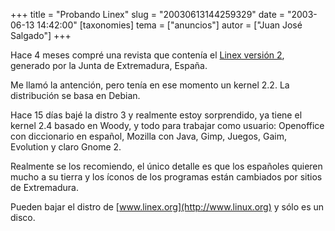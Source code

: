 +++
title = "Probando Linex"
slug = "20030613144259329"
date = "2003-06-13 14:42:00"
[taxonomies]
tema = ["anuncios"]
autor = ["Juan José Salgado"]
+++

Hace 4 meses compré una revista que contenía el [Linex versión
2](http://www.linex.org), generado por la Junta de Extremadura, España.

Me llamó la antención, pero tenía en ese momento un kernel 2.2. La
distribución se basa en Debian.

<!-- more -->
Hace 15 días bajé la distro 3 y realmente estoy sorprendido, ya tiene el
kernel 2.4 basado en Woody, y todo para trabajar como usuario:
Openoffice con diccionario en español, Mozilla con Java, Gimp, Juegos,
Gaim, Evolution y claro Gnome 2.

Realmente se los recomiendo, el único detalle es que los españoles
quieren mucho a su tierra y los íconos de los programas están cambiados
por sitios de Extremadura.

Pueden bajar el distro de [www.linex.org](http://www.linux.org) y sólo
es un disco.

